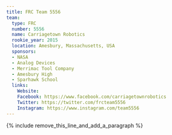```yaml
---
title: FRC Team 5556
team:
  type: FRC
  number: 5556
  name: Carriagetown Robotics
  rookie_year: 2015
  location: Amesbury, Massachusetts, USA
  sponsors:
  - NASA
  - Analog Devices
  - Merrimac Tool Company
  - Amesbury High
  - Sparhawk School
  links:
    Website:
    Facebook: https://www.facebook.com/carriagetownrobotics
    Twitter: https://twitter.com/frcteam5556
    Instagram: https://www.instagram.com/team5556
---
```


{% include remove_this_line_and_add_a_paragraph %}